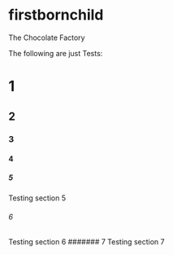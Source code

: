# firstbornchild
The Chocolate Factory

The following are just Tests:

# 1
## 2
### 3
#### 4
##### 5
Testing section 5
###### 6
Testing section 6
####### 7
Testing section 7
